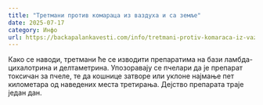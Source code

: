 ```yaml
---
title: "Третмани против комараца из ваздуха и са земље"
date: 2025-07-17
category: Инфо
url: https://backapalankavesti.com/info/tretmani-protiv-komaraca-iz-vazduha-i-sa-zemlje-5/
---
```


Како се наводи, третмани ће се изводити препаратима на бази ламбда-цихалотрина и делтаметрина. Упозоравају се пчелари да је препарат токсичан за пчеле, те да кошнице затворе или уклоне најмање пет километара од наведених места третирања. Дејство препарата траје један дан.
